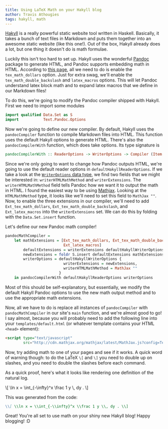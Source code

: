 ```yaml
---
title: Using LaTeX Math on your Hakyll blog
author: Travis Athougies
tags: hakyll, math
---
```


[Hakyll](http://jaspervdj.be/hakyll) is a really powerful static website tool written in
Haskell. Basically, it takes a bunch of text files in Markdown and puts them together into an
awesome static website (like this one!). Out of the box, Hakyll already does a lot, but one thing it
doesn't do is math formulae.

Luckily this isn't too hard to set up. Hakyll uses the wonderful
[Pandoc](http://johnmacfarlane.net/pandoc/) package to generate HTML, and Pandoc supports embedding
math in HTML. According to [this page](), all we need to do is enable the `tex_math_dollars`
option. Just for extra swag, we'll enable the `tex_math_double_backslash` and `latex_macros`
options. This will let Pandoc understand latex block math and to expand latex macros that we define
in our Markdown files!

To do this, we're going to modify the Pandoc compiler shipped with Hakyll. First we need to import
some modules

``` haskell
import qualified Data.Set as S
import           Text.Pandoc.Options
```

Now we're going to define our new compiler. By default, Hakyll uses the `pandocCompiler` function to
compile Markdown files into HTML. This function uses the default Hakyll options to generate
HTML. There's also the `pandocCompilerWith` function, which does take options. Its type signature is

``` haskell
pandocCompilerWith :: ReaderOptions -> WriterOptions -> Compiler (Item String)
```

Since we're only going to want to change how Pandoc outputs HTML, we're going to use the default
reader options in `defaultHakyllReaderOptions`. If we take a look at the
[`WriterOptions` data type](http://hackage.haskell.org/packages/archive/pandoc/1.10.0.4/doc/html/Text-Pandoc-Options.html#t:WriterOptions),
we find two fields that we might be interested in: `writerHTMLMathMethod` and `writerExtensions`. The
`writerHTMLMathMethod` field tells Pandoc how we want it to output the math in HTML. I found the
easiest way to be using [Mathjax](http://mathjax.org). Looking at the `HTMLMathMethod` type, it
looks like we'll need to set this field to `MathJax ""`. Now, to enable the three extensions in our
compiler, we'll need to add `Ext_tex_math_dollars`, `Ext_tex_math_double_backslash`, and
`Ext_latex_macros` into the `writerExtensions` set. We can do this by folding with the
`Data.Set.insert` function.

Let's define our new Pandoc math compiler!

``` haskell
pandocMathCompiler =
    let mathExtensions = [Ext_tex_math_dollars, Ext_tex_math_double_backslash,
                          Ext_latex_macros]
        defaultExtensions = writerExtensions defaultHakyllWriterOptions
        newExtensions = foldr S.insert defaultExtensions mathExtensions
        writerOptions = defaultHakyllWriterOptions {
                          writerExtensions = newExtensions,
                          writerHTMLMathMethod = MathJax ""
                        }
    in pandocCompilerWith defaultHakyllReaderOptions writerOptions
```

Most of this should be self-explanatory, but essentially, we modify the default Hakyll Pandoc
options to use the new math output method and to use the appropriate math extensions.

Now, all we have to do is replace all instances of `pandocCompiler` with `pandocMathCompiler` in our
site's `main` function, and we're almost good to go! I say almost, because you will probably need to
add the following line into your `templates/default.html` (or whatever template contains your HTML
`<head>` element):

``` html
<script type="text/javascript"
        src="http://cdn.mathjax.org/mathjax/latest/MathJax.js?config=TeX-AMS-MML_HTMLorMML"></script>
```

Now, try adding math to one of your pages and see if it works. A quick word of warning though: to do
the LaTeX `\[` and `\]` you need to double up on slashes, and you need to double the slashes before
each command.

As a quick proof, here's what it looks like rendering one definition of the natural log.

\\[ \\ln x = \\int_{-\\infty}^x \\frac 1 y \\, dy . \\]

This was generated from the code:

``` markdown
\\[ \\ln x = \\int_{-\\infty}^x \\frac 1 y \\, dy . \\]
```

Great! You're all set to use math on your shiny new Hakyll blog! Happy blogging! :D
